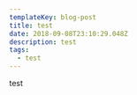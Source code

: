 ```yaml
---
templateKey: blog-post
title: test
date: 2018-09-08T23:10:29.048Z
description: test
tags:
  - test
---
```

test
